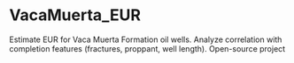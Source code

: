 # VacaMuerta_EUR
Estimate EUR for Vaca Muerta Formation oil wells. Analyze correlation with completion features (fractures, proppant, well length). Open-source project
